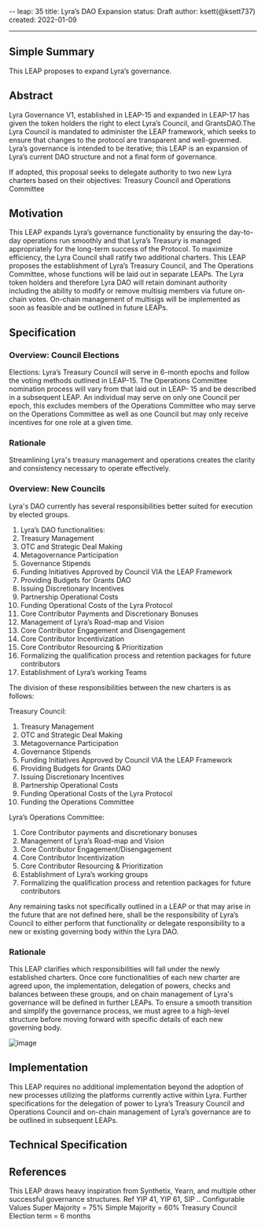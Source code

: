 --
leap: 35
title: Lyra’s DAO Expansion
status: Draft
author: ksett(@ksett737)
created: 2022-01-09

---

<!--You can leave these HTML comments in your merged LEAP and delete the visible duplicate text guides, they will not appear and may be helpful to refer to if you edit it again. This is the suggested template for new LEAPs. Note that a LEAP number will be assigned by an editor. When opening a pull request to submit your LEAP, please use an abbreviated title in the filename, `leap-draft_title_abbrev.md`. The title should be 44 characters or less.-->

## Simple Summary
This LEAP proposes to expand Lyra’s governance.

## Abstract
Lyra Governance V1, established in LEAP-15 and expanded in LEAP-17 has given the token holders the right to elect Lyra’s Council, and GrantsDAO.The Lyra Council is mandated to administer the LEAP framework, which seeks to ensure that changes to the protocol are transparent and well-governed. Lyra’s governance is intended to be iterative; this LEAP is an expansion of Lyra’s current DAO structure and not a final form of governance.

If adopted, this proposal seeks to delegate authority to two new Lyra charters based on their objectives: Treasury Council and Operations Committee 

## Motivation
This LEAP expands Lyra’s governance functionality by ensuring the day-to-day operations run smoothly and that Lyra’s Treasury is managed appropriately for the long-term success of the Protocol. 
To maximize efficiency, the Lyra Council shall ratify two additional charters. This LEAP proposes the establishment of Lyra’s Treasury Council, and The Operations Committee, whose functions will be laid out in separate LEAPs. The Lyra token holders and therefore Lyra DAO will retain dominant authority including the ability to modify or remove multisig members via future on-chain votes. On-chain management of multisigs will be implemented as soon as feasible and be outlined in future LEAPs.

## Specification

### Overview: Council Elections

Elections:
Lyra’s Treasury Council will serve in 6-month epochs and follow the voting methods outlined in LEAP-15. The Operations Committee nomination process will vary from that laid out in LEAP- 15 and be described in a subsequent LEAP. An individual may serve on only one Council per epoch, this excludes members of the Operations Committee who may serve on the Operations Committee as well as one Council but may only receive incentives for one role at a given time. 

### Rationale
Streamlining Lyra's treasury management and operations creates the clarity and consistency necessary to operate effectively. 

### Overview: New Councils
Lyra's DAO currently has several responsibilities better suited for execution by elected groups.

1. Lyra’s DAO functionalities:
2. Treasury Management
3. OTC and Strategic Deal Making
4. Metagovernance Participation
5. Governance Stipends
6. Funding Initiatives Approved by Council VIA the LEAP Framework
7. Providing Budgets for Grants DAO
8. Issuing Discretionary Incentives
9. Partnership Operational Costs
10. Funding Operational Costs of the Lyra Protocol
11. Core Contributor Payments and Discretionary Bonuses
12. Management of Lyra’s Road-map and Vision
13. Core Contributor Engagement and Disengagement
14. Core Contributor Incentivization
15. Core Contributor Resourcing & Prioritization
16. Formalizing the qualification process and retention packages for future contributors 
17. Establishment of Lyra’s working Teams 

The division of these responsibilities between the new charters is as follows: 

Treasury Council:
1. Treasury Management
2. OTC and Strategic Deal Making
3. Metagovernance Participation
4. Governance Stipends
5. Funding Initiatives Approved by Council VIA the LEAP Framework
6. Providing Budgets for Grants DAO
7. Issuing Discretionary Incentives
8. Partnership Operational Costs
9. Funding Operational Costs of the Lyra Protocol
10. Funding the Operations Committee

Lyra’s Operations Committee: 
1. Core Contributor payments and discretionary bonuses 
2. Management of Lyra’s Road-map and Vision 
3. Core Contributor Engagement/Disengagement 
4. Core Contributor Incentivization 
5. Core Contributor Resourcing & Prioritization
6. Establishment of Lyra’s working groups
7. Formalizing the qualification process and retention packages for future contributors  

Any remaining tasks not specifically outlined in a LEAP or that may arise in the future that are not defined here, shall be the responsibility of Lyra’s Council to either perform that functionality or delegate responsibility to a new or existing governing body within the Lyra DAO.

### Rationale
This LEAP clarifies which responsibilities will fall under the newly established charters. Once core functionalities of each new charter are agreed upon, the implementation, delegation of powers, checks and balances between these groups, and on chain management of Lyra's governance will be defined in further LEAPs. To ensure a smooth transition and simplify the governance process, we must agree to a high-level structure before moving forward with specific details of each new governing body.

![image](https://user-images.githubusercontent.com/88052534/188493528-cf968c73-9bb8-44b2-bc77-41a3c6db2391.png)

## Implementation
This LEAP requires no additional implementation beyond the adoption of new processes utilizing the platforms currently active within Lyra. Further specifications for the delegation of power to Lyra’s Treasury Council and Operations Council and on-chain management of Lyra’s governance are to be outlined in subsequent LEAPs. 


## Technical Specification

## References

This LEAP draws heavy inspiration from Synthetix, Yearn, and multiple other successful governance structures. Ref YIP 41, YIP 61, SIP ..
Configurable Values
Super Majority = 75%
Simple Majority = 60%
Treasury  Council Election term = 6 months

